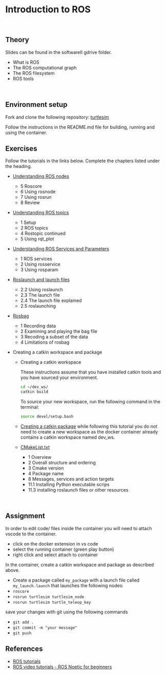 # Introduction to ROS

&nbsp;

## Theory

Slides can be found in the softwareII gdrive folder.

- What is ROS
- The ROS computational graph
- The ROS filesystem
- ROS tools

&nbsp;

## Environment setup

Fork and clone the following repository: [turtlesim](https://github.com/vinceHuyghe/turtlesim)

Follow the instructions in the README.md file for building, running and using the container.

## Exercises

Follow the tutorials in the links below. Complete the chapters listed under the heading.

- [Understanding ROS nodes](http://wiki.ros.org/ROS/Tutorials/UnderstandingNodes)
  - 5 Roscore
  - 6 Using rosnode
  - 7 Using rosrun
  - 8 Review  
- [Understanding ROS topics](http://wiki.ros.org/ROS/Tutorials/UnderstandingTopics)
  - 1 Setup
  - 2 ROS topics
  - 4 Rostopic continued
  - 5 Using rqt_plot  
- [Understanding ROS Services and Parameters](http://wiki.ros.org/ROS/Tutorials/UnderstandingServicesParams)
  - 1 ROS services
  - 2 Using rosservice
  - 3 Using rosparam

- [Roslaunch and launch files](http://wiki.ros.org/ROS/Tutorials/UsingRqtconsoleRoslaunch)
  - 2.2 Using roslaunch
  - 2.3 The launch file
  - 2.4 The launch file explained
  - 2.5 roslaunching

- [Rosbag](http://wiki.ros.org/rosbag/Tutorials/Recording%20and%20playing%20back%20data)
  - 1 Recording data
  - 2 Examining and playing the bag file
  - 3 Recoding a subset of the data
  - 4 Limitations of rosbag

- Creating a catkin workspace and package
  - Creating a catkin workspace  

    These instructions assume that you have installed catkin tools and you have sourced your environment.  
  
    ```bash
    cd ~/dev_ws/
    catkin build
    ```

    To source your new workspace, run the following command in the terminal:

    ```bash
    source devel/setup.bash
    ```

  - [Creating a catkin package](http://wiki.ros.org/catkin/Tutorials/CreatingPackage) while following this tutorial you do not need to create a new workspace as the docker container already contains a catkin workspace named dev_ws.

  - [CMakeList.txt](http://wiki.ros.org/catkin/CMakeLists.txt)
    - 1 Overview
    - 2 Overall structure and ordering
    - 3 Cmake version
    - 4 Package name
    - 8 Messages, services and action targets
    - 11.1 Installing Python executable scrips
    - 11.3 installing roslaunch files or other resources

&nbsp;

## Assignment

In order to edit code/ files inside the container you will need to attach vscode to the container.

- click on the docker extension in vs code
- select the running container (green play button)
- right click and select attach to container

In the container, create a catkin workspace and package as described above.

- Create a package called `my_package` with a launch file called `my_launch.launch` that launches the following nodes:
- `roscore`
- `rosrun turtlesim turtlesim_node`
- `rosrun turtlesim turtle_teleop_key`

save your changes with git using the following commands

- `git add .`
- `git commit -m "your message"`
- `git push`

## References

- [ROS tutorials](http://wiki.ros.org/ROS/Tutorials)
- [ROS video tutorials - ROS Noetic for beginners](https://www.youtube.com/playlist?list=PLLSegLrePWgIbIrA4iehUQ-impvIXdd9Q)

